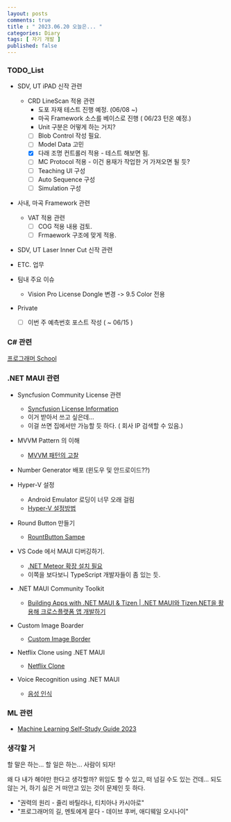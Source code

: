 ```yaml
---
layout: posts
comments: true
title : " 2023.06.20 오늘은... "
categories: Diary
tags: [ 자기 개발 ]
published: false
---
```


### TODO_List

- SDV, UT iPAD 신작 관련

  - CRD LineScan 적용 관련
    - 도포 자재 테스트 진행 예정. (06/08 ~)
    - 마곡 Framework 소스를 베이스로 진행 ( 06/23 턴온 예정.)
    - Unit 구분은 어떻게 하는 거지?
    - [ ] Blob Control 작성 필요.
    - [ ] Model Data 고민
    - [x] 다래 조명 컨트롤러 적용 - 테스트 해보면 됨.
    - [ ] MC Protocol 적용 - 이건 용재가 작업한 거 가져오면 될 듯?
    - [ ] Teaching UI 구성
    - [ ] Auto Sequence 구성
    - [ ] Simulation 구성

- 사내, 마곡 Framework 관련

  - VAT 적용 관련
    - [ ] COG 적용 내용 검토.
    - [ ] Frmaework 구조에 맞게 적용.

- SDV, UT Laser Inner Cut 신작 관련

- ETC. 업무

- 팀내 주요 이슈
  - Vision Pro License Dongle 변경 -> 9.5 Color 전용

- Private
  - [ ] 이번 주 예측번호 포스트 작성 ( ~ 06/15 )

### C# 관련

[프로그래머 School](https://school.programmers.co.kr/)

### .NET MAUI 관련

- Syncfusion Community License 관련
  - [Syncfusion License Information](https://www.syncfusion.com/sales/communitylicense?question=how-long-are-the-licenses-valid-)
  - 이거 받아서 쓰고 싶은데...
  - 이걸 쓰면 집에서만 가능할 듯 하다. ( 회사 IP 검색할 수 있음.)

- MVVM Pattern 의 이해
  - [MVVM 패턴의 고찰](https://forum.dotnetdev.kr/t/mvvm/2475)

- Number Generator 배포 (윈도우 및 안드로이드??)

- Hyper-V 설정
  - Android Emulator 로딩이 너무 오래 걸림
  - [Hyper-V 설정방법](https://learn.microsoft.com/ko-kr/xamarin/android/get-started/installation/android-emulator/hardware-acceleration?tabs=vswin&pivots=windows#hyper-v)

- Round Button 만들기
  - [RountButton Sampe](https://mallibone.com/post/dotnetmaui-countdown-button)

- VS Code 에서 MAUI 디버깅하기.
  - [.NET Meteor 확장 설치 필요](https://github.com/JaneySprings/DotNet.Meteor)
  - 이쪽을 보다보니 TypeScript 개발자들이 좀 있는 듯.

- .NET MAUI Community Toolkit
  - [Building Apps with .NET MAUI & Tizen | .NET MAUI와 Tizen.NET을 활용해 크로스플랫폼 앱 개발하기](https://www.youtube.com/watch?v=0tQNsHc-410)

- Custom Image Boarder
  - [Custom Image Border](https://youtu.be/yywrga8yZpE)

- Netflix Clone using .NET MAUI
  - [Netflix Clone](https://www.youtube.com/watch?v=NBbJvmfbQYE)

- Voice Recognition using .NET MAUI
  - [음성 인식](https://devblogs.microsoft.com/dotnet/speech-recognition-in-dotnet-maui-with-community-toolkit/)

### ML 관련

- [Machine Learning Self-Study Guide 2023](https://medium.com/@turancandas/machine-learning-self-study-guide-2023-1-6-248f4b2da43f)

### 생각할 거

할 말은 하는...
할 일은 하는...
사람이 되자!

왜 다 내가 해야만 한다고 생각할까?
위임도 할 수 있고, 떠 넘길 수도 있는 건데...
되도 않는 거, 하기 싫은 거 떠안고 있는 것이 문제인 듯 하다.

- "권력의 원리 - 줄리 바틸라나, 티치아나 카시아로"
- "프로그래머의 길, 멘토에게 묻다 - 데이브 후버, 애디웨일 오시나이"
